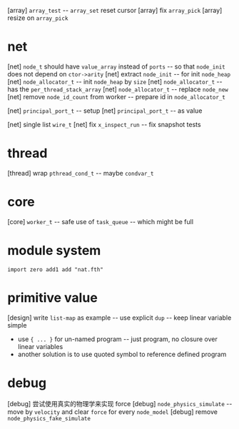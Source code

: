[array] `array_test` -- `array_set` reset cursor
[array] fix `array_pick`
[array] resize on `array_pick`

# net

[net] `node_t` should have `value_array` instead of `ports` -- so that `node_init` does not depend on `ctor->arity`
[net] extract `node_init` -- for init `node_heap`
[net] `node_allocator_t` -- init `node_heap` by `size`
[net] `node_allocator_t` -- has the `per_thread_stack_array`
[net] `node_allocator_t` -- replace `node_new`
[net] remove `node_id_count` from worker -- prepare id in `node_allocator_t`

[net] `principal_port_t` -- setup
[net] `principal_port_t` -- as value

[net] single list `wire_t`
[net] fix `x_inspect_run` -- fix snapshot tests

# thread

[thread] wrap `pthread_cond_t` -- maybe `condvar_t`

# core

[core] `worker_t` -- safe use of `task_queue` -- which might be full

# module system

```
import zero add1 add "nat.fth"
```

# primitive value

[design] write `list-map` as example -- use explicit `dup` -- keep linear variable simple

- use `{ ... }` for un-named program -- just program, no closure over linear variables
- another solution is to use quoted symbol to reference defined program

# debug

[debug] 尝试使用真实的物理学来实现 force
[debug] `node_physics_simulate` -- move by `velocity` and clear `force` for every `node_model`
[debug] remove `node_physics_fake_simulate`
